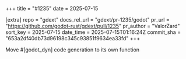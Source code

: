 +++
title = "#1235"
date = 2025-07-15

[extra]
repo = "gdext"
docs_rel_url = "gdext/pr-1235/godot"
pr_url = "https://github.com/godot-rust/gdext/pull/1235"
pr_author = "ValorZard"
sort_key = 2025-07-15
date_time = 2025-07-15T01:16:24Z
commit_sha = "653a2df40db73d96198c345c93851f9634ea33fd"
+++

Move #[godot_dyn] code generation to its own function

